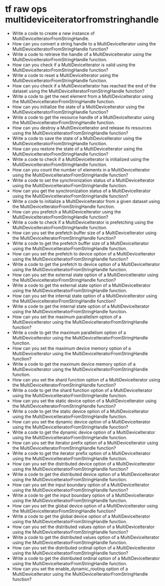 # tf raw ops multideviceiteratorfromstringhandle

- Write a code to create a new instance of MultiDeviceIteratorFromStringHandle.
- How can you convert a string handle to a MultiDeviceIterator using the MultiDeviceIteratorFromStringHandle function?
- Write a code to retrieve the handle of a MultiDeviceIterator using the MultiDeviceIteratorFromStringHandle function.
- How can you check if a MultiDeviceIterator is valid using the MultiDeviceIteratorFromStringHandle function?
- Write a code to reset a MultiDeviceIterator using the MultiDeviceIteratorFromStringHandle function.
- How can you check if a MultiDeviceIterator has reached the end of the dataset using the MultiDeviceIteratorFromStringHandle function?
- Write a code to get the next element from a MultiDeviceIterator using the MultiDeviceIteratorFromStringHandle function.
- How can you initialize the state of a MultiDeviceIterator using the MultiDeviceIteratorFromStringHandle function?
- Write a code to get the resource handle of a MultiDeviceIterator using the MultiDeviceIteratorFromStringHandle function.
- How can you destroy a MultiDeviceIterator and release its resources using the MultiDeviceIteratorFromStringHandle function?
- Write a code to save the state of a MultiDeviceIterator using the MultiDeviceIteratorFromStringHandle function.
- How can you restore the state of a MultiDeviceIterator using the MultiDeviceIteratorFromStringHandle function?
- Write a code to check if a MultiDeviceIterator is initialized using the MultiDeviceIteratorFromStringHandle function.
- How can you count the number of elements in a MultiDeviceIterator using the MultiDeviceIteratorFromStringHandle function?
- Write a code to set the synchronization status of a MultiDeviceIterator using the MultiDeviceIteratorFromStringHandle function.
- How can you get the synchronization status of a MultiDeviceIterator using the MultiDeviceIteratorFromStringHandle function?
- Write a code to initialize a MultiDeviceIterator from a given dataset using the MultiDeviceIteratorFromStringHandle function.
- How can you prefetch a MultiDeviceIterator using the MultiDeviceIteratorFromStringHandle function?
- Write a code to check if a MultiDeviceIterator is prefetching using the MultiDeviceIteratorFromStringHandle function.
- How can you set the prefetch buffer size of a MultiDeviceIterator using the MultiDeviceIteratorFromStringHandle function?
- Write a code to get the prefetch buffer size of a MultiDeviceIterator using the MultiDeviceIteratorFromStringHandle function.
- How can you set the prefetch to device option of a MultiDeviceIterator using the MultiDeviceIteratorFromStringHandle function?
- Write a code to get the prefetch to device option of a MultiDeviceIterator using the MultiDeviceIteratorFromStringHandle function.
- How can you set the external state option of a MultiDeviceIterator using the MultiDeviceIteratorFromStringHandle function?
- Write a code to get the external state option of a MultiDeviceIterator using the MultiDeviceIteratorFromStringHandle function.
- How can you set the internal state option of a MultiDeviceIterator using the MultiDeviceIteratorFromStringHandle function?
- Write a code to get the internal state option of a MultiDeviceIterator using the MultiDeviceIteratorFromStringHandle function.
- How can you set the maximum parallelism option of a MultiDeviceIterator using the MultiDeviceIteratorFromStringHandle function?
- Write a code to get the maximum parallelism option of a MultiDeviceIterator using the MultiDeviceIteratorFromStringHandle function.
- How can you set the maximum device memory option of a MultiDeviceIterator using the MultiDeviceIteratorFromStringHandle function?
- Write a code to get the maximum device memory option of a MultiDeviceIterator using the MultiDeviceIteratorFromStringHandle function.
- How can you set the shard function option of a MultiDeviceIterator using the MultiDeviceIteratorFromStringHandle function?
- Write a code to get the shard function option of a MultiDeviceIterator using the MultiDeviceIteratorFromStringHandle function.
- How can you set the static device option of a MultiDeviceIterator using the MultiDeviceIteratorFromStringHandle function?
- Write a code to get the static device option of a MultiDeviceIterator using the MultiDeviceIteratorFromStringHandle function.
- How can you set the dynamic device option of a MultiDeviceIterator using the MultiDeviceIteratorFromStringHandle function?
- Write a code to get the dynamic device option of a MultiDeviceIterator using the MultiDeviceIteratorFromStringHandle function.
- How can you set the iterator prefix option of a MultiDeviceIterator using the MultiDeviceIteratorFromStringHandle function?
- Write a code to get the iterator prefix option of a MultiDeviceIterator using the MultiDeviceIteratorFromStringHandle function.
- How can you set the distributed device option of a MultiDeviceIterator using the MultiDeviceIteratorFromStringHandle function?
- Write a code to get the distributed device option of a MultiDeviceIterator using the MultiDeviceIteratorFromStringHandle function.
- How can you set the input boundary option of a MultiDeviceIterator using the MultiDeviceIteratorFromStringHandle function?
- Write a code to get the input boundary option of a MultiDeviceIterator using the MultiDeviceIteratorFromStringHandle function.
- How can you set the global device option of a MultiDeviceIterator using the MultiDeviceIteratorFromStringHandle function?
- Write a code to get the global device option of a MultiDeviceIterator using the MultiDeviceIteratorFromStringHandle function.
- How can you set the distributed values option of a MultiDeviceIterator using the MultiDeviceIteratorFromStringHandle function?
- Write a code to get the distributed values option of a MultiDeviceIterator using the MultiDeviceIteratorFromStringHandle function.
- How can you set the distributed ordinal option of a MultiDeviceIterator using the MultiDeviceIteratorFromStringHandle function?
- Write a code to get the distributed ordinal option of a MultiDeviceIterator using the MultiDeviceIteratorFromStringHandle function.
- How can you set the enable_dynamic_routing option of a MultiDeviceIterator using the MultiDeviceIteratorFromStringHandle function?